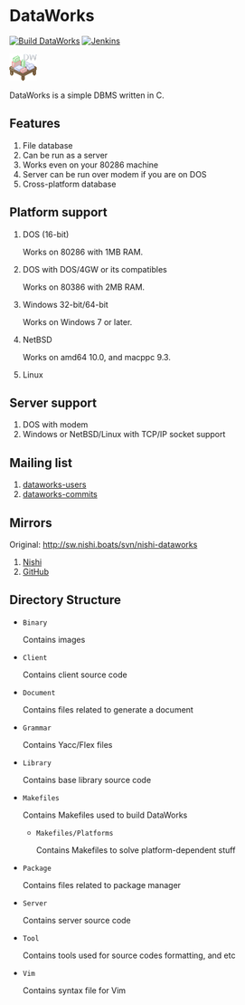 # DataWorks

[![Build DataWorks](https://github.com/pnsk-lab/dataworks/actions/workflows/build.yml/badge.svg)](https://github.com/pnsk-lab/dataworks/actions/workflows/build.yml) [![Jenkins](https://jenkins.nishi.boats/job/dataworks/badge/icon?subject=Jenkins&color=%23800)](https://jenkins.nishi.boats/job/dataworks)

![Logo](Binary/dataworks-white.png)

DataWorks is a simple DBMS written in C.

## Features
1. File database
2. Can be run as a server
3. Works even on your 80286 machine
4. Server can be run over modem if you are on DOS
5. Cross-platform database

## Platform support
1. DOS (16-bit)
 
	Works on 80286 with 1MB RAM.
2. DOS with DOS/4GW or its compatibles
 
	Works on 80386 with 2MB RAM.
3. Windows 32-bit/64-bit
 
	Works on Windows 7 or later.
4. NetBSD
 
	Works on amd64 10.0, and macppc 9.3.
5. Linux

## Server support
1. DOS with modem
2. Windows or NetBSD/Linux with TCP/IP socket support

## Mailing list
1. [dataworks-users](https://mail-index.nishi.boats/mailman/listinfo/dataworks-users)
2. [dataworks-commits](https://mail-index.nishi.boats/mailman/listinfo/dataworks-commits)

## Mirrors
Original: http://sw.nishi.boats/svn/nishi-dataworks
1. [Nishi](https://git-mirror.nishi.boats/?p=dataworks.git)
2. [GitHub](https://github.com/pnsk-lab/dataworks)

## Directory Structure
 - `Binary`

 	Contains images
 - `Client`
 
 	Contains client source code
 - `Document`
 
 	Contains files related to generate a document
 - `Grammar`
 
 	Contains Yacc/Flex files
 - `Library`
 
 	Contains base library source code
 - `Makefiles`
 
	Contains Makefiles used to build DataWorks
 
	- `Makefiles/Platforms`
	 
		Contains Makefiles to solve platform-dependent stuff
 - `Package`
 
	Contains files related to package manager
 - `Server`
 
	Contains server source code
 - `Tool`
 
	Contains tools used for source codes formatting, and etc
 - `Vim`
 
	Contains syntax file for Vim
